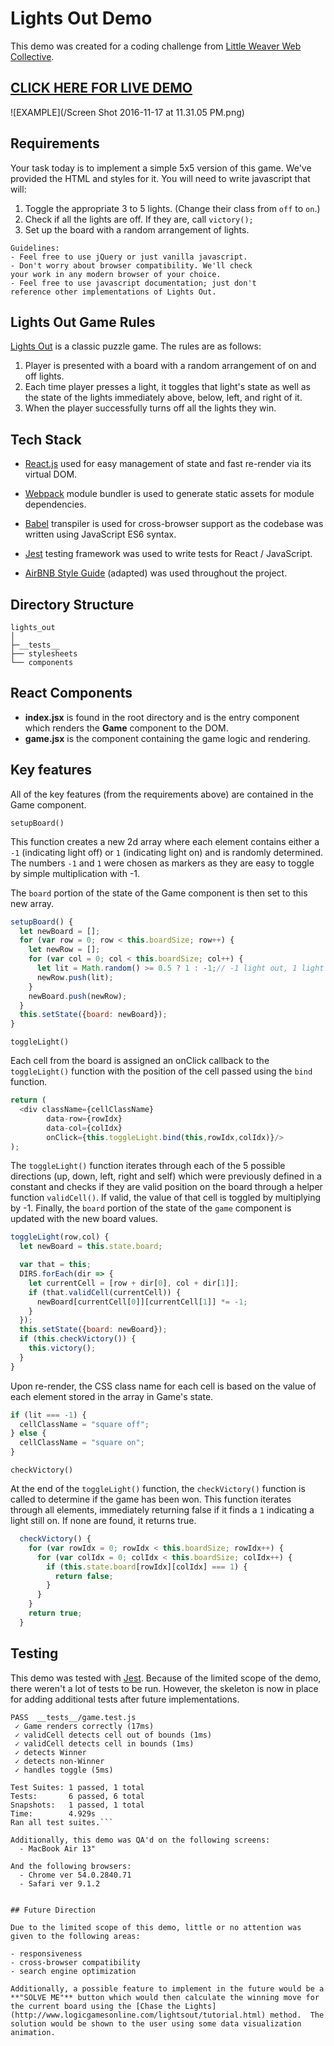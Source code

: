 # Lights Out Demo
This demo was created for a coding challenge from [Little Weaver Web Collective](https://littleweaverweb.com/).


## [CLICK HERE FOR LIVE DEMO](https://eihcir0.github.io/Responsive_Design_Bilingual_Demo/index.html)


![EXAMPLE](/Screen Shot 2016-11-17 at 11.31.05 PM.png)


## Requirements


Your task today is to implement a simple 5x5 version of
this game. We've provided the HTML and styles for it.
You will need to write javascript that will:
1. Toggle the appropriate 3 to 5 lights. (Change their class
 from `off` to `on`.)
2. Check if all the lights are off. If they are, call
 `victory();`
3. Set up the board with a random arrangement of lights.

```
Guidelines:
- Feel free to use jQuery or just vanilla javascript.
- Don't worry about browser compatibility. We'll check
your work in any modern browser of your choice.
- Feel free to use javascript documentation; just don't
reference other implementations of Lights Out.
```

## Lights Out Game Rules
 [Lights Out](https://en.wikipedia.org/wiki/Lights_Out_%28game%29) is a classic puzzle game.  The rules are as follows:

  1. Player is presented with a board with a random
    arrangement of on and off lights.
  2. Each time player presses a light, it toggles that
    light's state as well as the state of the lights
    immediately above, below, left, and right of it.
  3. When the player successfully turns off all the lights
    they win.

## Tech Stack

- [React.js](https://github.com/facebook/react) used for easy management of state and fast re-render via its virtual DOM.

- [Webpack](https://github.com/webpack) module bundler is used to generate static assets for module dependencies.  

- [Babel](https://github.com/babel/babel) transpiler is used for cross-browser support as the codebase was written using JavaScript ES6 syntax.

- [Jest](https://github.com/facebook/jest) testing framework was used to write tests for React / JavaScript.

- [AirBNB Style Guide](https://github.com/airbnb/javascript) (adapted) was used throughout the project.

## Directory Structure
```
lights_out
│
├─__tests__
├── stylesheets
└── components
```

## React Components
- **index.jsx** is found in the root directory and is the entry component which renders the **Game** component to the DOM.
- **game.jsx** is the component containing the game logic and rendering.


## Key features
All of the key features (from the requirements above) are contained in the Game component.

`setupBoard()`

This function creates a new 2d array where each element contains either a `-1` (indicating light off) or `1` (indicating light on) and is randomly determined.  The numbers `-1` and `1` were chosen as markers as they are easy to toggle by simple multiplication with -1.

The `board` portion of the state of the Game component is then set to this new array.

```js
setupBoard() {
  let newBoard = [];
  for (var row = 0; row < this.boardSize; row++) {
    let newRow = [];
    for (var col = 0; col < this.boardSize; col++) {
      let lit = Math.random() >= 0.5 ? 1 : -1;// -1 light out, 1 light on
      newRow.push(lit);
    }
    newBoard.push(newRow);
  }
  this.setState({board: newBoard});
}

```


`toggleLight()`  

Each cell from the board is assigned an onClick callback to the `toggleLight()` function with the position of the cell passed using the `bind` function.
```js
return (
  <div className={cellClassName}
        data-row={rowIdx}
        data-col={colIdx}
        onClick={this.toggleLight.bind(this,rowIdx,colIdx)}/>
);
```
The `toggleLight()` function iterates through each of the 5 possible directions (up, down, left, right and self) which were previously defined in a constant and checks if they are valid position on the board through a helper function `validCell()`.  If valid, the value of that cell is toggled by multiplying by -1.  Finally, the `board` portion of the state of the `game` component is updated with the new board values.  


```js
toggleLight(row,col) {
  let newBoard = this.state.board;

  var that = this;
  DIRS.forEach(dir => {
    let currentCell = [row + dir[0], col + dir[1]];
    if (that.validCell(currentCell)) {
      newBoard[currentCell[0]][currentCell[1]] *= -1;
    }
  });
  this.setState({board: newBoard});
  if (this.checkVictory()) {
    this.victory();
  }
}

```
Upon re-render, the CSS class name for each cell is based on the value of each element stored in the array in Game's state.

```js
if (lit === -1) {
  cellClassName = "square off";
} else {
  cellClassName = "square on";
}

```

`checkVictory()`

At the end of the `toggleLight()` function, the `checkVictory()` function is called to determine if the game has been won.  This function iterates through all elements, immediately returning false if it finds a `1` indicating a light still on.  If none are found, it returns true.

```js
  checkVictory() {
    for (var rowIdx = 0; rowIdx < this.boardSize; rowIdx++) {
      for (var colIdx = 0; colIdx < this.boardSize; colIdx++) {
        if (this.state.board[rowIdx][colIdx] === 1) {
          return false;
        }
      }
    }
    return true;
  }
```

## Testing

This demo was tested with [Jest](https://github.com/facebook/jest).  Because of the limited scope of the demo, there weren't a lot of tests to be run.  However, the skeleton is now in place for adding additional tests after future implementations.


```
PASS  __tests__/game.test.js
 ✓ Game renders correctly (17ms)
 ✓ validCell detects cell out of bounds (1ms)
 ✓ validCell detects cell in bounds (1ms)
 ✓ detects Winner
 ✓ detects non-Winner
 ✓ handles toggle (5ms)

Test Suites: 1 passed, 1 total
Tests:       6 passed, 6 total
Snapshots:   1 passed, 1 total
Time:        4.929s
Ran all test suites.```

Additionally, this demo was QA'd on the following screens:
  - MacBook Air 13"

And the following browsers:
  - Chrome ver 54.0.2840.71
  - Safari ver 9.1.2


## Future Direction

Due to the limited scope of this demo, little or no attention was given to the following areas:

- responsiveness
- cross-browser compatibility
- search engine optimization

Additionally, a possible feature to implement in the future would be a **"SOLVE ME"** button which would then calculate the winning move for the current board using the [Chase the Lights](http://www.logicgamesonline.com/lightsout/tutorial.html) method.  The solution would be shown to the user using some data visualization animation.
